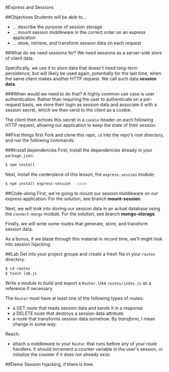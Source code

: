 #Express and Sessions

##Objectives
Students will be able to...
- ... describe the purpose of session storage
- ... mount session middleware in the correct order on an express application
- ... store, retrieve, and transform session data on each request

##What do we need sessions for?
We need sessions as a server-side store of client data.

Specifically, we use it to store data that doesn't need long-term persistence,
but will likely be used again, potentially for the last time, when the same
client makes another HTTP request. We call such data **session data**.

###When would we need to do that?
A highly common use case is user authentication. Rather than requiring the
user to authenticate on a per-request basis, we store their login as session
data and associate it with a session secret, which we then send to the client
as a cookie.

The client then echoes this secret in a `cookie` header on each following HTTP
request, allowing our application to keep the state of their session.

##First things first
Fork and clone this repo, `cd` into the repo's root directory, and run the
following commands:

###Install dependencies
First, install the dependencies already in your `package.json`:
```bash
$ npm install
```

Next, install the centerpiece of this lesson, the `express-session` module:
```bash
$ npm install express-session --save
```

##Code-along
First, we're going to mount our session middleware on our express application. For the solution, see branch **mount-session**.

Next, we will look into storing our session data in an actual database
using the `connect-mongo` module. For the solution, see branch
**mongo-storage**.

Finally, we will write some routes that generate, store, and transform session
data.

As a bonus, if we blaze through this material in record time, we'll might look
into session hijacking.

##Lab
Get into your project groups and create a fresh file in your `routes` directory.

```bash
$ cd routes
$ touch lab.js
```

Write a module to build and export a `Router`. Use `routes/index.js` as a reference if necessary.

The `Router` must have at least one of the following types of routes:

- a GET route that reads session data and sends it in a response
- a DELETE route that destroys a session data attribute
- a route that transforms session data somehow. By *transform*, I mean change
in some way.

Reach:

- attach a middleware to your `Router` that runs before any of your route
handlers. It should increment a counter variable in the user's session, or
initialize the counter if it does not already exist.

##Demo
Session hijacking, if there is time.
